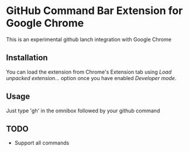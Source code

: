 # GitHub Command Bar Extension for Google ChromeThis is an experimental github lanch integration with Google Chrome## InstallationYou can load the extension from Chrome's Extension tab using *Load unpacked extension...* option once you have enabled *Developer mode*. ## UsageJust type 'gh' in the omnibox followed by your github command## TODO* Support all commands